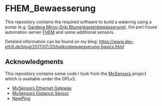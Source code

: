 # FHEM_Bewaesserung

This repository contains the required software to build a watering using a pump (e.g. [Gardena Micro-Drip Blumenkastenbewässerung](http://www.gardena.com/de/produkte/citygardening/balkon/vollautomatische-blumenkastenbewasserung/900916701/)), the perl house automation server [FHEM](https://fhem.de/) and some additional sensors.

Detailed information can be found on my blog: https://www.dev-eth0.de/blog/2017/07/20/balkonbewaesserung-basics.html

## Acknowledgments

This repository contains some code I took from the [MySensors](https://www.mysensors.org) project which is available under the GPLv2.

* [MySensors Ethernet Gateway](https://www.mysensors.org/build/ethernet_gateway)
* [MySensors Distance Sensor](https://www.mysensors.org/build/distance)
* [NewPing](http://playground.arduino.cc/Code/NewPing)
